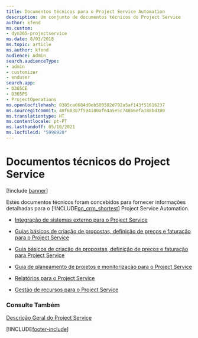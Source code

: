 ```yaml
---
title: Documentos técnicos para o Project Service Automation
description: Um conjunto de documentos técnicos do Project Service
author: kfend
ms.custom:
- dyn365-projectservice
ms.date: 8/03/2018
ms.topic: article
ms.author: kfend
audience: Admin
search.audienceType:
- admin
- customizer
- enduser
search.app:
- D365CE
- D365PS
- ProjectOperations
ms.openlocfilehash: 0385ca6684d0eb580502d792a5af143f51616237
ms.sourcegitcommit: 40f68387f594180af64a5e5c748b6efa188bd300
ms.translationtype: HT
ms.contentlocale: pt-PT
ms.lasthandoff: 05/10/2021
ms.locfileid: "5998920"
---
```

# <a name="white-papers-for-project-service"></a>Documentos técnicos do Project Service

[!include [banner](../includes/psa-now-project-operations.md)]

Estes documentos técnicos foram concebidos para fornecer informações detalhadas para o [!INCLUDE[pn_crm_shortest](../includes/pn-crm-shortest.md)] Project Service Automation.

-   [Integração de sistemas externo para o Project Service](https://go.microsoft.com/fwlink/?LinkId=825445)

-   [Guias básicos de criação de propostas, definição de preços e faturação para o Project Service](https://go.microsoft.com/fwlink/?LinkId=825241)

-   [Guia básicos de criação de propostas, definição de preços e faturação para Project Service](https://go.microsoft.com/fwlink/?LinkId=825242)

-   [Guia de planeamento de projetos e monitorização para o Project Service](https://go.microsoft.com/fwlink/?LinkId=825243)

-   [Relatórios para o Project Service](https://go.microsoft.com/fwlink/?LinkId=825446)

-   [Gestão de recursos para o Project Service](https://go.microsoft.com/fwlink/?LinkId=825244)

### <a name="see-also"></a>Consulte Também
 [Descrição Geral do Project Service](../psa/overview.md)


[!INCLUDE[footer-include](../includes/footer-banner.md)]
